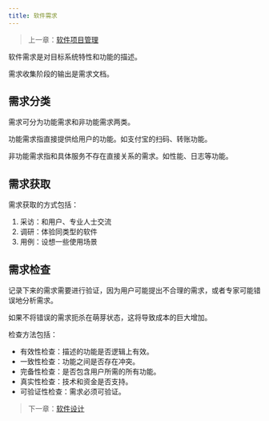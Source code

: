 ```yaml
---
title: 软件需求
---
```


> 上一章：[软件项目管理](/se/spm)

软件需求是对目标系统特性和功能的描述。

需求收集阶段的输出是需求文档。

## 需求分类

需求可分为功能需求和非功能需求两类。

功能需求指直接提供给用户的功能。如支付宝的扫码、转账功能。

非功能需求指和具体服务不存在直接关系的需求。如性能、日志等功能。

## 需求获取

需求获取的方式包括：

1. 采访：和用户、专业人士交流
2. 调研：体验同类型的软件
3. 用例：设想一些使用场景

## 需求检查

记录下来的需求需要进行验证，因为用户可能提出不合理的需求，或者专家可能错误地分析需求。

如果不将错误的需求扼杀在萌芽状态，这将导致成本的巨大增加。

检查方法包括：

- 有效性检查：描述的功能是否逻辑上有效。
- 一致性检查：功能之间是否存在冲突。
- 完备性检查：是否包含用户所需的所有功能。
- 真实性检查：技术和资金是否支持。
- 可验证性检查：需求必须可验证。

> 下一章：[软件设计](/se/software-design)